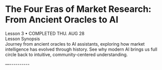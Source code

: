 # **The Four Eras of Market Research: From Ancient Oracles to AI**

Lesson 3 • COMPLETED THU. AUG 28  
Lesson Synopsis  
Journey from ancient oracles to AI assistants, exploring how market intelligence has evolved through history. See why modern AI brings us full circle back to intuitive, community-centered understanding.

—----------

